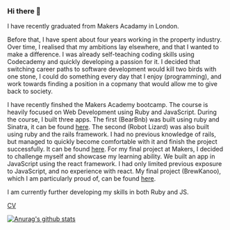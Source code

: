 ### Hi there 👋

I have recently graduated from Makers Acadamy in London.

Before that, I have spent about four years working in the property industry. Over time, I realised that my ambitions lay elsewhere, and that I wanted to make a difference. I was already self-teaching coding skills using Codecademy and quickly developing a passion for it. I decided that switching career paths to software development would kill two birds with one stone, I could do something every day that I enjoy (programming), and work towards finding a position in a copmany that would allow me to give back to society.

I have recently finshed the Makers Academy bootcamp. The course is heavily focused on Web Development using Ruby and JavaScript. During the course, I built three apps. The first (BearBnb) was built using ruby and Sinatra, it can be found [here](https://github.com/LinusMjorn/AirBnB-Clone). The second (Robot Lizard) was also built using ruby and the rails framework. I had no previous knowledge of rails, but managed to quickly become comfortable with it and finish the project successfully. It can be found [here](https://github.com/LinusMjorn/acebook-robotlizard). For my final project at Makers, I decided to challenge myself and showcase my learning ability. We built an app in JavaScript using the react framework. I had only limited previous exposure to JavaScript, and no experience with react. My final project (BrewKanoo), which I am particularly proud of, can be found [here](https://github.com/LinusMjorn/brewkanoo).

I am currently further developing my skills in both Ruby and JS.

[CV](https://github.com/LinusMjorn/CV)

[![Anurag's github stats](https://github-readme-stats.vercel.app/api?username=LinusMjorn&show_icons=true&theme=synthwave)](https://github.com/anuraghazra/github-readme-stats)
